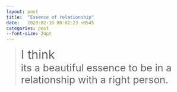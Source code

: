 ```yaml
---
layout: post
title:  "Essence of relationship"
date:   2020-02-16 00:02:23 +0545
categories: post
--font-size: 24pt
---
```


>   <span style="font-size:24pt">I think<br /> </span>
<span style="font-size:20pt">its a beautiful essence to be in a relationship with a right person.</span>

